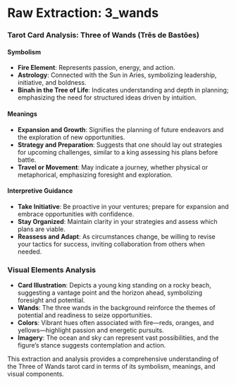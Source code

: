 # Raw Extraction: 3_wands

### Tarot Card Analysis: Three of Wands (Três de Bastões)

#### Symbolism
- **Fire Element**: Represents passion, energy, and action.
- **Astrology**: Connected with the Sun in Aries, symbolizing leadership, initiative, and boldness.
- **Binah in the Tree of Life**: Indicates understanding and depth in planning; emphasizing the need for structured ideas driven by intuition.

#### Meanings
- **Expansion and Growth**: Signifies the planning of future endeavors and the exploration of new opportunities.
- **Strategy and Preparation**: Suggests that one should lay out strategies for upcoming challenges, similar to a king assessing his plans before battle.
- **Travel or Movement**: May indicate a journey, whether physical or metaphorical, emphasizing foresight and exploration.

#### Interpretive Guidance
- **Take Initiative**: Be proactive in your ventures; prepare for expansion and embrace opportunities with confidence.
- **Stay Organized**: Maintain clarity in your strategies and assess which plans are viable.
- **Reassess and Adapt**: As circumstances change, be willing to revise your tactics for success, inviting collaboration from others when needed.

### Visual Elements Analysis
- **Card Illustration**: Depicts a young king standing on a rocky beach, suggesting a vantage point and the horizon ahead, symbolizing foresight and potential.
- **Wands**: The three wands in the background reinforce the themes of potential and readiness to seize opportunities.
- **Colors**: Vibrant hues often associated with fire—reds, oranges, and yellows—highlight passion and energetic pursuits.
- **Imagery**: The ocean and sky can represent vast possibilities, and the figure’s stance suggests contemplation and action.

This extraction and analysis provides a comprehensive understanding of the Three of Wands tarot card in terms of its symbolism, meanings, and visual components.